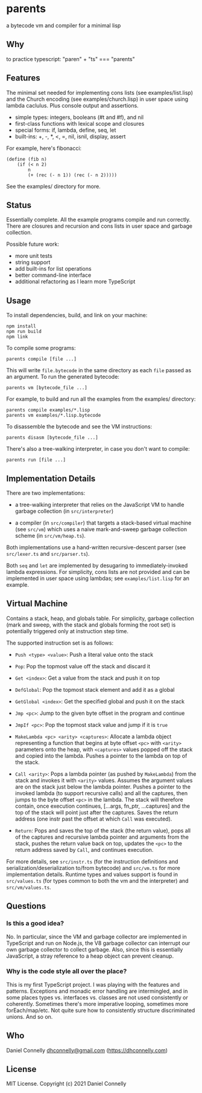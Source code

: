 # parents

a bytecode vm and compiler for a minimal lisp

## Why

to practice typescript: "paren" + "ts" === "parents"

## Features

The minimal set needed for implementing cons lists (see examples/list.lisp) and
the Church encoding (see examples/church.lisp) in user space using lambda
caclulus. Plus console output and assertions.

-   simple types: integers, booleans (#t and #f), and nil
-   first-class functions with lexical scope and closures
-   special forms: if, lambda, define, seq, let
-   built-ins: +, -, \*, <, =, nil, isnil, display, assert

For example, here's fibonacci:

    (define (fib n)
        (if (< n 2)
            n
            (+ (rec (- n 1)) (rec (- n 2)))))

See the examples/ directory for more.

## Status

Essentially complete. All the example programs compile and run correctly. There
are closures and recursion and cons lists in user space and garbage collection.

Possible future work:

-   more unit tests
-   string support
-   add built-ins for list operations
-   better command-line interface
-   additional refactoring as I learn more TypeScript

## Usage

To install dependencies, build, and link on your machine:

    npm install
    npm run build
    npm link

To compile some programs:

    parents compile [file ...]

This will write `file.bytecode` in the same directory as each `file` passed as
an argument. To run the generated bytecode:

    parents vm [bytecode_file ...]

For example, to build and run all the examples from the examples/ directory:

    parents compile examples/*.lisp
    parents vm examples/*.lisp.bytecode

To disassemble the bytecode and see the VM instructions:

    parents disasm [bytecode_file ...]

There's also a tree-walking interpreter, in case you don't want to compile:

    parents run [file ...]

## Implementation Details

There are two implementations:

-   a tree-walking interpreter that relies on the JavaScript VM to handle
    garbage collection (in `src/interpreter`)

-   a compiler (in `src/compiler`) that targets a stack-based virtual machine
    (see `src/vm`) which uses a naive mark-and-sweep garbage collection scheme
    (in `src/vm/heap.ts`).

Both implementations use a hand-written recursive-descent parser (see
`src/lexer.ts` and `src/parser.ts`).

Both `seq` and `let` are implemented by desugaring to immediately-invoked
lambda expressions. For simplicity, cons lists are not provided and can be
implemented in user space using lambdas; see `examples/list.lisp` for an
example.

## Virtual Machine

Contains a stack, heap, and globals table. For simplicity, garbage collection
(mark and sweep, with the stack and globals forming the root set) is potentially
triggered only at instruction step time.

The supported instruction set is as follows:

-   `Push <type> <value>`: Push a literal value onto the stack
-   `Pop`: Pop the topmost value off the stack and discard it
-   `Get <index>`: Get a value from the stack and push it on top
-   `DefGlobal`: Pop the topmost stack element and add it as a global
-   `GetGlobal <index>`: Get the specified global and push it on the stack
-   `Jmp <pc>`: Jump to the given byte offset in the program and continue
-   `JmpIf <pc>`: Pop the topmost stack value and jump if it is `true`

-   `MakeLambda <pc> <arity> <captures>`: Allocate a lambda object representing
    a function that begins at byte offset `<pc>` with `<arity>` parameters onto
    the heap, with `<captures>` values popped off the stack and copied into the
    lambda. Pushes a pointer to the lambda on top of the stack.

-   `Call <arity>`: Pops a lambda pointer (as pushed by `MakeLambda`) from the
    stack and invokes it with `<arity>` values. Assumes the argument values are
    on the stack just below the lambda pointer. Pushes a pointer to the invoked
    lambda (to support recursive calls) and all the captures, then jumps to the
    byte offset `<pc>` in the lambda. The stack will therefore contain, once
    execution continues, [...args, fn_ptr, ...captures] and the top of the stack
    will point just after the captures. Saves the return address (one instr
    past the offset at which `Call` was executed).

-   `Return`: Pops and saves the top of the stack (the return value), pops all
    of the captures and recursive lambda pointer and arguments from the stack,
    pushes the return value back on top, updates the `<pc>` to the return
    address saved by `Call`, and continues execution.

For more details, see `src/instr.ts` (for the instruction definitions and
serialization/deserialization to/from bytecode) and `src/vm.ts` for more
implementation details. Runtime types and values support is found in
`src/values.ts` (for types common to both the vm and the interpreter) and
`src/vm/values.ts`.

## Questions

### Is this a good idea?

No. In particular, since the VM and garbage collector are implemented in
TypeScript and run on Node.js, the V8 garbage collector can interrupt our own
garbage collector to collect garbage. Also, since this is essentially
JavaScript, a stray reference to a heap object can prevent cleanup.

### Why is the code style all over the place?

This is my first TypeScript project. I was playing with the features and
patterns. Exceptions and monadic error handling are intermingled, and in some
places types vs. interfaces vs. classes are not used consistently or coherently.
Sometimes there's more imperative looping, sometimes more forEach/map/etc. Not
quite sure how to consistently structure discriminated unions. And so on.

## Who

Daniel Connelly <dhconnelly@gmail.com> (https://dhconnelly.com)

## License

MIT License. Copyright (c) 2021 Daniel Connelly
